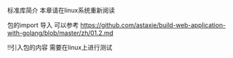 标准库简介  本章请在linux系统重新阅读

包的import 导入 可以参考 https://github.com/astaxie/build-web-application-with-golang/blob/master/zh/01.2.md

!!引入包的内容 需要在linux上进行测试